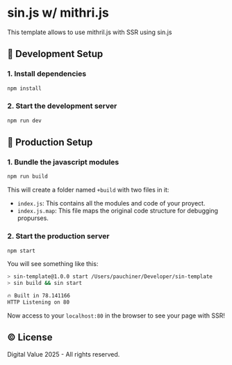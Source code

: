 # sin.js w/ mithri.js

This template allows to use mithril.js with SSR using sin.js

## 🔨 Development Setup

### 1. Install dependencies
```bash
npm install
```

### 2. Start the development server
```bash
npm run dev
```

## 🚀 Production Setup

### 1. Bundle the javascript modules
```bash
npm run build
```

This will create a folder named `+build` with two files in it:
- `index.js`: This contains all the modules and code of your proyect.
- `index.js.map`: This file maps the original code structure for debugging propurses.

### 2. Start the production server
```bash
npm start
```

You will see something like this:
```bash
> sin-template@1.0.0 start /Users/pauchiner/Developer/sin-template
> sin build && sin start

🔥 Built in 78.141166
HTTP Listening on 80
```

Now access to your `localhost:80` in the browser to see your page with SSR!

## ©️ License
Digital Value 2025 - All rights reserved.
